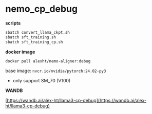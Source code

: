 # nemo_cp_debug
**scripts**
```sh
sbatch convert_llama_ckpt.sh
sbatch sft_training.sh
sbatch sft_training_cp.sh
```

**docker image**
```sh
docker pull alexht/nemo-aligner:debug
```
base image: `nvcr.io/nvidia/pytorch:24.02-py3`

- only support SM_70 (V100)

**WANDB**

[https://wandb.ai/alex-ht/llama3-cp-debug](https://wandb.ai/alex-ht/llama3-cp-debug)